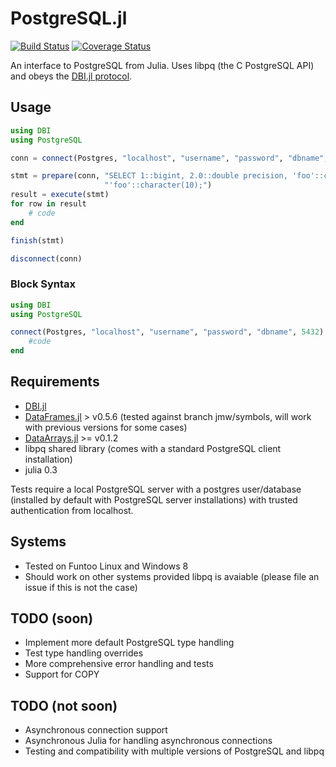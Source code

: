 # PostgreSQL.jl

[![Build Status](https://travis-ci.org/iamed2/PostgreSQL.jl.svg)](https://travis-ci.org/iamed2/PostgreSQL.jl)  [![Coverage Status](https://img.shields.io/coveralls/iamed2/PostgreSQL.jl.svg)](https://coveralls.io/r/iamed2/PostgreSQL.jl)

An interface to PostgreSQL from Julia. Uses libpq (the C PostgreSQL API) and obeys the [DBI.jl protocol](https://github.com/JuliaDB/DBI.jl).


## Usage

```julia
using DBI
using PostgreSQL

conn = connect(Postgres, "localhost", "username", "password", "dbname", 5432)

stmt = prepare(conn, "SELECT 1::bigint, 2.0::double precision, 'foo'::character varying, " *
					 "'foo'::character(10);")
result = execute(stmt)
for row in result
	# code
end

finish(stmt)

disconnect(conn)
```

### Block Syntax

```julia
using DBI
using PostgreSQL

connect(Postgres, "localhost", "username", "password", "dbname", 5432) do conn
	#code
end
```


## Requirements

* [DBI.jl](https://github.com/JuliaDB/DBI.jl)
* [DataFrames.jl](https://github.com/JuliaStats/DataFrames.jl) > v0.5.6 (tested against branch jmw/symbols, will work with previous versions for some cases)
* [DataArrays.jl](https://github.com/JuliaStats/DataArrays.jl) >= v0.1.2
* libpq shared library (comes with a standard PostgreSQL client installation)
* julia 0.3

Tests require a local PostgreSQL server with a postgres user/database (installed by default with PostgreSQL server installations) with trusted authentication from localhost.


## Systems

* Tested on Funtoo Linux and Windows 8
* Should work on other systems provided libpq is avaiable (please file an issue if this is not the case)


## TODO (soon)

* Implement more default PostgreSQL type handling
* Test type handling overrides
* More comprehensive error handling and tests
* Support for COPY


## TODO (not soon)

* Asynchronous connection support
* Asynchronous Julia for handling asynchronous connections
* Testing and compatibility with multiple versions of PostgreSQL and libpq
